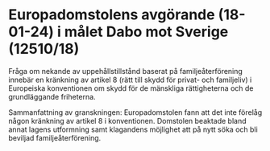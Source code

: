 # Europadomstolens avgörande (18-01-24) i målet Dabo mot Sverige (12510/18)

Fråga om nekande av uppehållstillstånd baserat på familjeåterförening innebär en kränkning av artikel 8 (rätt till skydd för privat- och familjeliv) i Europeiska konventionen om skydd för de mänskliga rättigheterna och de grundläggande friheterna.

Sammanfattning av granskningen: Europadomstolen fann att det inte förelåg någon kränkning av artikel 8 i konventionen. Domstolen beaktade bland annat lagens utformning samt klagandens möjlighet att på nytt söka och bli beviljad familjeåterförening.

